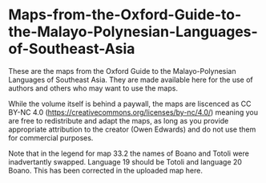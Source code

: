 # Maps-from-the-Oxford-Guide-to-the-Malayo-Polynesian-Languages-of-Southeast-Asia
These are the maps from the Oxford Guide to the Malayo-Polynesian Languages of Southeast Asia. They are made available here for the use of authors and others who may want to use the maps.

While the volume itself is behind a paywall, the maps are liscenced as CC BY-NC 4.0 (https://creativecommons.org/licenses/by-nc/4.0/) meaning you are free to redistribute and adapt the maps, as long as you provide appropriate attribution to the creator (Owen Edwards) and do not use them for commercial purposes.

Note that in the legend for map 33.2 the names of Boano and Totoli were inadvertantly swapped. Language 19 should be Totoli and language 20 Boano. This has been corrected in the uploaded map here.
